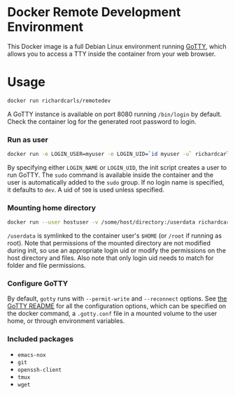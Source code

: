 # Docker Remote Development Environment

This Docker image is a full Debian Linux environment running [GoTTY](https://github.com/yudai/gotty), which allows you to access a TTY inside the container from your web browser.

# Usage
```bash
docker run richardcarls/remotedev
```
A GoTTY instance is available on port 8080 running `/bin/login` by default. Check the container log for the generated root password to login.

### Run as user
```bash
docker run -e LOGIN_USER=myuser -e LOGIN_UID=`id myuser -u` richardcarls/remotedev
```
By specifying either `LOGIN_NAME` or `LOGIN_UID`, the init script creates a user to run GoTTY. The `sudo` command is available inside the container and the user is automatically added to the `sudo` group. If no login name is specified, it defaults to `dev`. A uid of `500` is used unless specified.

### Mounting home directory
```bash
docker run --user hostuser -v /some/host/directory:/userdata richardcarls/remotedev
```
`/userdata` is symlinked to the container user's `$HOME` (or `/root` if running as root). Note that permissions of the mounted directory are not modified during init, so use an appropriate login uid or modify the permissions on the host directory and files. Also note that only login uid needs to match for folder and file permissions.

### Configure GoTTY
By default, `gotty` runs with `--permit-write` and `--reconnect` options. See [the GoTTY README](https://github.com/yudai/gotty) for all the configuration options, which can be specified on the docker command, a `.gotty.conf` file in a mounted volume to the user home, or through environment variables.

### Included packages
- `emacs-nox`
- `git`
- `openssh-client`
- `tmux`
- `wget`
